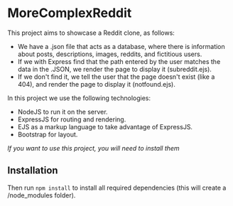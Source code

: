 # MoreComplexReddit
This project aims to showcase a Reddit clone, as follows:

- We have a .json file that acts as a database, where there is information about posts, descriptions, images, reddits, and fictitious users.
- If we with Express find that the path entered by the user matches the data in the .JSON, we render the page to display it (subreddit.ejs).
- If we don't find it, we tell the user that the page doesn't exist (like a 404), and render the page to display it (notfound.ejs).

In this project we use the following technologies:
- NodeJS to run it on the server.
- ExpressJS for routing and rendering.
- EJS as a markup language to take advantage of ExpressJS.
- Bootstrap for layout.

*If you want to use this project, you will need to install them*

## Installation
Then run `npm install` to install all required dependencies (this will create a /node_modules folder).


